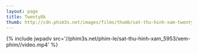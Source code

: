 ```yaml
---
layout: page
title: Twenty8k
thumb: http://cdn.phim3s.net/images/films/thumb/sat-thu-hinh-xam-twenty8k-2012.jpg
---
```

{% include jwpadv src='//phim3s.net/phim-le/sat-thu-hinh-xam_5953/xem-phim//video.mp4' %}